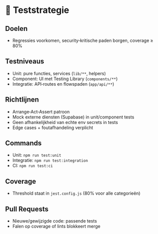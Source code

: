 # 🧪 Teststrategie

## Doelen
- Regressies voorkomen, security‑kritische paden borgen, coverage ≥ 80%

## Testniveaus
- Unit: pure functies, services (`lib/**`, helpers)
- Component: UI met Testing Library (`components/**`)
- Integratie: API‑routes en flowspaden (`app/api/**`)

## Richtlijnen
- Arrange‑Act‑Assert patroon
- Mock externe diensten (Supabase) in unit/component tests
- Geen afhankelijkheid van echte env secrets in tests
- Edge cases + foutafhandeling verplicht

## Commands
- Unit: `npm run test:unit`
- Integratie: `npm run test:integration`
- CI: `npm run test:ci`

## Coverage
- Threshold staat in `jest.config.js` (80% voor alle categorieën)

## Pull Requests
- Nieuwe/gewijzigde code: passende tests
- Falen op coverage of lints blokkeert merge